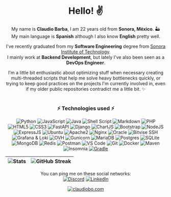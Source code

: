 <div align="center"><h1>Hello! ✌</h1>

My name is __Claudio Barba__, I am 22 years old from __Sonora, México__. 🏜  
My main language is __Spanish__ although I also know __English__ pretty well.  

I've recently graduated from my __Software Engineering__ degree from [Sonora Institute of Technology](https://www.itson.mx/).  
I mainly work at __Backend Development__, but lately I've also been seen as a __DevOps Engineer__.  

I'm a little bit enthusiastic about optimizing stuff when necessary creating multi-threaded scripts that help me solve heavy bottlenecks quickly, or trying to keep good practices on the projects I'm currently involved in, even if my older public repositories contradict me a little bit. ✨  
<br>

### **⚡ Technologies used ⚡**

![Python](https://img.shields.io/badge/Python-3476a9?style=for-the-badge&logo=python&logoColor=white)  <!-- Lenguajes -->
![JavaScript](https://img.shields.io/badge/JavaScript-F7DF1C?style=for-the-badge&logo=javascript&logoColor=black)
![Java](https://img.shields.io/badge/Java-ED2025?style=for-the-badge&logo=ORACLE&logoColor=white)
![Shell Script](https://img.shields.io/badge/Shell_Script-121011?style=for-the-badge&logo=gnu-bash&logoColor=white) 
![Markdown](https://img.shields.io/badge/Markdown-000000?style=for-the-badge&logo=markdown&logoColor=white)
![PHP](https://img.shields.io/badge/PHP-7175aa?style=for-the-badge&logo=php&logoColor=white)
![HTML5](https://img.shields.io/badge/HTML5-E44D27?style=for-the-badge&logo=html5&logoColor=white)
![CSS3](https://img.shields.io/badge/CSS3-1572B6?style=for-the-badge&logo=css3&logoColor=white)
![FastAPI](https://img.shields.io/badge/FastAPI-009688?style=for-the-badge&logo=fastapi&logoColor=white) <!-- Framework -->
![Django](https://img.shields.io/badge/Django-1ea06e?style=for-the-badge&logo=django&logoColor=white)
![ChartJS](https://img.shields.io/badge/ChartJS-F5788D.svg?style=for-the-badge&logo=chart.js&logoColor=white)
![Bootstrap](https://img.shields.io/badge/Bootstrap-563D7C?style=for-the-badge&logo=bootstrap&logoColor=white)
![NodeJS](https://img.shields.io/badge/NodeJS-98729?style=for-the-badge&logo=node.js&logoColor=white)
![ExpressJS](https://img.shields.io/badge/ExpressJS-404d59?style=for-the-badge&logo=express&logoColor=white)
![Ubuntu](https://img.shields.io/badge/Ubuntu-E95420?style=for-the-badge&logo=ubuntu&logoColor=white) <!-- Sysadmin -->
![Apache2](https://img.shields.io/badge/Apache2-D42029?style=for-the-badge&logo=apache&logoColor=white)
![Nginx](https://img.shields.io/badge/Nginx-009639?style=for-the-badge&logo=nginx&logoColor=white)
![Oracle](https://img.shields.io/badge/Oracle_Cloud-F80000?style=for-the-badge&logo=oracle&logoColor=white)
![Bitvise SSH](https://img.shields.io/badge/Bitvise_SSH_Client-2185D0?style=for-the-badge&logo=google-cloud&logoColor=white)
![Grafana & Loki](https://img.shields.io/badge/Grafana_%26_Loki-F46800?style=for-the-badge&logo=grafana&logoColor=white)
![OVH](https://img.shields.io/badge/OVH-123F6D?style=for-the-badge&logo=ovh&logoColor=white)
![Gunicorn](https://img.shields.io/badge/Gunicorn-44cc11?style=for-the-badge&logo=gunicorn&logoColor=white)
![MariaDB](https://img.shields.io/badge/MariaDB-1c6db4?style=for-the-badge&logo=mariadb&logoColor=white) <!-- Bases de datos -->
![Postgres](https://img.shields.io/badge/Postgres-316192?style=for-the-badge&logo=postgresql&logoColor=white)
![SQLite](https://img.shields.io/badge/SQLite-0f79c4?style=for-the-badge&logo=sqlite&logoColor=white)
![MongoDB](https://img.shields.io/badge/MongoDB-4ea94b?style=for-the-badge&logo=mongodb&logoColor=white)
![Redis](https://img.shields.io/badge/Redis-DD0031?style=for-the-badge&logo=redis&logoColor=white)
![Postman](https://img.shields.io/badge/Postman-FF6C37?style=for-the-badge&logo=postman&logoColor=white) <!-- Herramientas -->
![VS Code](https://img.shields.io/badge/VSCode-007ACC?style=for-the-badge&logo=visual-studio-code&logoColor=white)
![Git](https://img.shields.io/badge/Git-F05032?style=for-the-badge&logo=git&logoColor=white)
![Docker](https://img.shields.io/badge/Docker-0db7ed?style=for-the-badge&logo=docker&logoColor=white)
![Maven](https://img.shields.io/badge/Maven-C71A36?style=for-the-badge&logo=Apache%20Maven&logoColor=white)
![Insomnia](https://img.shields.io/badge/Insomnia-5400c9?style=for-the-badge&logo=insomnia&logoColor=white)
[![Gradle](https://img.shields.io/badge/Gradle-02303a?style=for-the-badge&logo=Gradle&logoColor=white)](#)


| ![Stats](https://github-readme-stats.vercel.app/api?username=claudiobo&count_private=true&show_icons=true&include_all_commits=true&theme=monokai&hide_border=true&bg_color=0D1117) | ![GitHub Streak](http://github-readme-streak-stats.herokuapp.com?user=claudiobo&theme=github-dark-blue&hide_border=true) | 
| :-: | :-: |  

You can ping me on these social networks:  
[![Discord](https://img.shields.io/badge/-Kledioz%236723-7289da?style=for-the-badge&logo=Discord&logoColor=white)](https://discordapp.com/users/268557885980672001)
[![LinkedIn](https://img.shields.io/badge/-Claudio_Bo-blue?style=for-the-badge&logo=Linkedin&logoColor=white)](https://www.linkedin.com/in/claudio-bo/)

[![claudiobo.com](https://img.shields.io/badge/-claudiobo.com-00a3da?style=for-the-badge&logo=microsoftedge&logoColor=white)](https://www.claudiobo.com)
</div>
